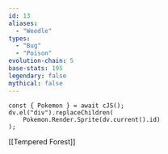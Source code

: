 ```yaml
---
id: 13
aliases:
  - "Weedle"
types:
  - "Bug"
  - "Poison"
evolution-chain: 5
base-stats: 195
legendary: false
mythical: false
---
```

```dataviewjs
const { Pokemon } = await cJS();
dv.el("div").replaceChildren(
	Pokemon.Render.Sprite(dv.current().id)
);
```

[[Tempered Forest]]
